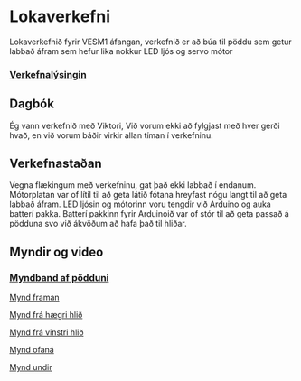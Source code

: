 # Lokaverkefni

Lokaverkefnið fyrir VESM1 áfangan, verkefnið er að búa til pöddu sem getur labbað áfram sem hefur lika nokkur LED ljós og servo mótor

### [Verkefnalýsingin](https://github.com/VESM1VS/H21-1/blob/master/Verkefni/Lokaverkefni_H21.md)

## Dagbók

Ég vann verkefnið með Viktori, Við vorum ekki að fylgjast með hver gerði hvað, en við vorum báðir virkir allan tíman í verkefninu.

## Verkefnastaðan

Vegna flækingum með verkefninu, gat það ekki labbað í endanum. Mótorplatan var of lítil til að geta látið fótana hreyfast nógu langt til að geta labbað áfram. LED ljósin og mótorinn voru tengdir við Arduino og auka batterí pakka. Batterí pakkinn fyrir Arduinoið var of stór til að geta passað á pödduna svo við ákvöðum að hafa það til hliðar.

## Myndir og video

### [Myndband af pödduni](/verkefni6/video.mp4)

[Mynd framan](/verkefni6/front.jpg)

[Mynd frá hægri hlið](/verkefni6/rightside.jpg)

[Mynd frá vinstri hlið](/verkefni6/leftside.jpg)

[Mynd ofaná](/verkefni6/topdown.jpg)

[Mynd undir](/verkefni6/underside.jpg)
